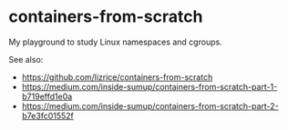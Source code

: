 # containers-from-scratch

My playground to study Linux namespaces and cgroups.

See also:
- https://github.com/lizrice/containers-from-scratch
- https://medium.com/inside-sumup/containers-from-scratch-part-1-b719effd1e0a
- https://medium.com/inside-sumup/containers-from-scratch-part-2-b7e3fc01552f
